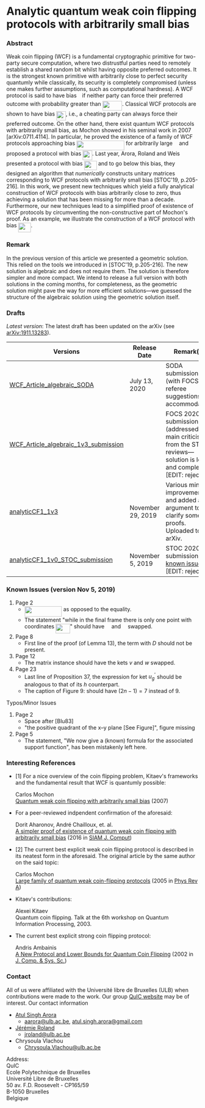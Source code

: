 # Analytic quantum weak coin flipping protocols with arbitrarily small bias

### Abstract

Weak coin flipping (WCF) is a fundamental cryptographic primitive for two-party secure computation, where two distrustful parties need to remotely establish a shared random bit whilst having opposite preferred outcomes. It is the strongest known primitive with arbitrarily close to perfect security quantumly while classically, its security is completely compromised (unless one makes further assumptions, such as computational hardness).  A WCF protocol is said to have bias <img src="/WCF2/tex/7ccca27b5ccc533a2dd72dc6fa28ed84.svg?invert_in_darkmode&sanitize=true" align=middle width=6.672392099999992pt height=14.15524440000002pt/> if neither party can force their preferred outcome with probability greater than <img src="/WCF2/tex/e9633b50dd9c859072b67374544f6ce9.svg?invert_in_darkmode&sanitize=true" align=middle width=51.42121049999998pt height=24.65753399999998pt/>. Classical WCF protocols are shown to have bias <img src="/WCF2/tex/d5d5564ce0bb9999695f32da6ba7af42.svg?invert_in_darkmode&sanitize=true" align=middle width=24.657628049999992pt height=24.65753399999998pt/>, i.e., a cheating party can always force their preferred outcome. On the other hand, there exist quantum WCF protocols with arbitrarily small bias, as Mochon showed in his seminal work in 2007 [arXiv:0711.4114]. In particular, he proved the existence of a family of WCF protocols approaching bias <img src="/WCF2/tex/522c4b3472ec407a4353c9db934b0c1f.svg?invert_in_darkmode&sanitize=true" align=middle width=125.27964239999999pt height=24.65753399999998pt/> for arbitrarily large <img src="/WCF2/tex/63bb9849783d01d91403bc9a5fea12a2.svg?invert_in_darkmode&sanitize=true" align=middle width=9.075367949999992pt height=22.831056599999986pt/> and proposed a protocol with bias <img src="/WCF2/tex/1f2e78c6abdca51193a251d24229cc8d.svg?invert_in_darkmode&sanitize=true" align=middle width=24.657628049999992pt height=24.65753399999998pt/>. Last year, Arora, Roland and Weis presented a protocol with bias <img src="/WCF2/tex/bbe56a4adda015427dc0338af0ce9433.svg?invert_in_darkmode&sanitize=true" align=middle width=32.876837399999985pt height=24.65753399999998pt/> and to go below this bias, they designed an algorithm that *numerically* constructs unitary matrices corresponding to WCF protocols with arbitrarily small bias [STOC'19, p.205-216]. In this work, we present new techniques which yield a fully analytical construction of WCF protocols with bias arbitrarily close to zero, thus achieving a solution that has been missing for more than a decade. Furthermore, our new techniques lead to a simplified proof of existence of WCF protocols by circumventing the non-constructive part of Mochon's proof. As an example, we illustrate the construction of a WCF protocol with bias <img src="/WCF2/tex/0387a7dc95884370668c2f3d27011371.svg?invert_in_darkmode&sanitize=true" align=middle width=32.876837399999985pt height=24.65753399999998pt/>.



### Remark

In the previous version of this article we presented a geometric solution. This relied on the tools we introduced in [STOC'19, p.205-216]. The new solution is algebraic and does not require them. The solution is therefore simpler and more compact. 
We intend to release a full version with both solutions in the coming months, for completeness, as the geometric solution might pave the way for more efficient solutions—we guessed the structure of the algebraic solution using the geometric solution itself.



### Drafts

*Latest version*: The latest draft has been updated on the arXiv (see [arXiv:1911.13283](https://arxiv.org/abs/1911.13283)).


| Versions                     | Release Date     | Remark(s)                                                    | Hindsight                                           |
| ---------------------------- | ---------------- | ------------------------------------------------------------ | ---------------------------- |
| [WCF_Article_algebraic_SODA](./WCF_Article_algebraic_SODA.pdf) | July 13, 2020 | SODA submission [*] <br />(with FOCS-referee suggestions accommodated) | Simplified Algebraic Solution |
| [WCF_Article_algebraic_1v3_submission](./WCF_Article_algebraic_1v3_submission.pdf) |  | FOCS 2020 submission <br />(addressed the main criticism from the STOC reviews—solution is long and complex) <br />[EDIT: rejected] | Simplified Algebraic Solution |
| [analyticCF1_1v3](./analyticCF1_1v3.pdf) | November 29, 2019 | Various minor improvements and added an argument to clarify some proofs. Uploaded to the arXiv. | Geometric Solution |
| [analyticCF1_1v0_STOC_submission](./analyticCF1_1v0_submissionSTOC.pdf)   | November 5, 2019  | STOC 2020 submission (see [known issues](#known-issues-version-Nov-5-2019)) <br />[EDIT: rejected] | Geometric Solution |



### Known Issues (version Nov 5, 2019)

1. Page 2
	* <img src="/WCF2/tex/aeccf52d7964f8fd476fc0b6fe2658fa.svg?invert_in_darkmode&sanitize=true" align=middle width=97.66817114999999pt height=27.77565449999998pt/> as opposed to the equality.
	* The statement "while in the final frame there is only one point with coordinates <img src="/WCF2/tex/4b1bdcff2daee73a371a2b8c56c36071.svg?invert_in_darkmode&sanitize=true" align=middle width=37.18036244999999pt height=24.65753399999998pt/>" should have <img src="/WCF2/tex/c745b9b57c145ec5577b82542b2df546.svg?invert_in_darkmode&sanitize=true" align=middle width=10.57650494999999pt height=14.15524440000002pt/>  and <img src="/WCF2/tex/8217ed3c32a785f0b5aad4055f432ad8.svg?invert_in_darkmode&sanitize=true" align=middle width=10.16555099999999pt height=22.831056599999986pt/> swapped.
2. Page 8
   * First line of the proof (of Lemma 13), the term with $D$ should not be present.
3. Page 12
   * The matrix instance should have the kets $v$ and $w$ swapped.
4. Page 23
   * Last line of Proposition 37, the expression for ket $u_g^{\prime}$ should be analogous to that of its $h$ counterpart.
   * The caption of Figure 9: should have $(2n-1)=7$ instead of $9$.

Τypos/Minor Issues

1. Page 2
	* Space after [Blu83]
	* "the positive quadrant of the x–y plane [See Figure]", figure missing
2. Page 5
	* The statement, "We now give a (known) formula for the associated support function", has been mistakenly left here. 



### Interesting References

* [1] For a nice overview of the coin flipping problem, Kitaev's frameworks and the fundamental result that WCF is quantumly possible:


  Carlos Mochon  
  [Quantum weak coin flipping with arbitrarily small bias](https://arxiv.org/abs/0711.4114) (2007)

* For a peer-reviewed indpendent confirmation of the aforesaid:


  Dorit Aharonov, André Chailloux, et. al.  
  [A simpler proof of existence of quantum weak coin flipping with arbitrarily small bias](https://arxiv.org/abs/1402.7166) (2016 in [SIAM J. Comput](https://doi.org/10.1137/14096387X))

* [2] The current best explicit weak coin flipping protocol is described in its neatest form in the aforesaid. The original article by the same author on the said topic:  


  Carlos Mochon  
  [Large family of quantum weak coin-flipping protocols](https://arxiv.org/abs/quant-ph/0502068) (2005 in [Phys Rev A](https://journals.aps.org/pra/abstract/10.1103/PhysRevA.72.022341))

* Kitaev's contributions:  


  Alexei Kitaev  
  Quantum coin flipping. Talk at the 6th workshop on Quantum Information Processing, 2003.

* The current best explicit strong coin flipping protocol:  


  Andris Ambainis  
  [A New Protocol and Lower Bounds for Quantum Coin Flipping](https://arxiv.org/abs/quant-ph/0204022) (2002 in [J. Comp. & Sys. Sc.](https://www.sciencedirect.com/science/article/pii/S0022000003001417))

### Contact
All of us were affiliated with the Université libre de Bruxelles (ULB) when contributions were made to the work. Our group [QuIC website](http://quic.ulb.ac.be) may be of interest. Our contact information
- [Atul Singh Arora](https://atulsingharora.github.io) 
	- aarora@ulb.ac.be, atul.singh.arora@gmail.com
- [Jérémie Roland](<http://quic.ulb.ac.be/members/jroland>)
	- jroland@ulb.ac.be
- Chrysoula Vlachou
	- Chrysoula.Vlachou@ulb.ac.be 



Address:  
QuIC  
Ecole Polytechnique de Bruxelles  
Université Libre de Bruxelles  
50 av. F.D. Roosevelt - CP165/59  
B-1050 Bruxelles  
Belgique  